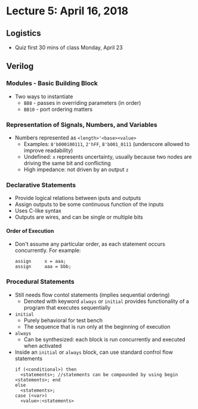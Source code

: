 # Lecture 5: April 16, 2018
## Logistics
* Quiz first 30 mins of class Monday, April 23
## Verilog
### Modules - Basic Building Block
* Two ways to instantiate
  * `BB8` - passes in overriding parameters (in order)
  * `BB10` - port ordering matters
### Representation of Signals, Numbers, and Variables
* Numbers represented as `<length>'<base><value>`
  * Examples: `8'b000100111`, `2'hFF`, `8'b001_0111` (underscore allowed to improve readability)
  * Undefined: `x` represents uncertainty, usually because two nodes are driving the same bit and conflicting
  * High impedance: not driven by an output `z`
### Declarative Statements
* Provide logical relations between iputs and outputs
* Assign outputs to be some continuous function of the inputs
* Uses C-like syntax
* Outputs are wires, and can be single or multiple bits
#### Order of Execution
* Don't assume any particular order, as each statement occurs concurrently. For example:
  ```
  assign     x = aaa;
  assign     aaa = bbb;
  ```
### Procedural Statements
* Still needs flow contol statements (implies sequential ordering)
  * Denoted with keyword `always` or `initial` provides functionality of a program that executes sequentially
* `initial`
  * Purely behavioral for test bench
  * The sequence that is run only at the beginning of execution
* `always`
  * Can be synthesized: each block is run concurrently and executed when activated
* Inside an `initial` or `always` block, can use standard confrol flow statements
  ```
  if (<conditional>) then
    <statements>; //statements can be compounded by using begin <statements>; end
  else
    <statements>;
  case (<var>)
    <value>:<statements>
  ```
